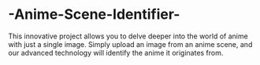# -Anime-Scene-Identifier-
This innovative project allows you to delve deeper into the world of anime with just a single image. Simply upload an image from an anime scene, and our advanced technology will identify the anime it originates from. 
